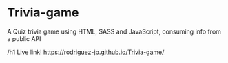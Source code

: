 # Trivia-game
A Quiz trivia game using HTML, SASS and JavaScript, consuming info from a public API

/h1 Live link!
https://rodriguez-jp.github.io/Trivia-game/
